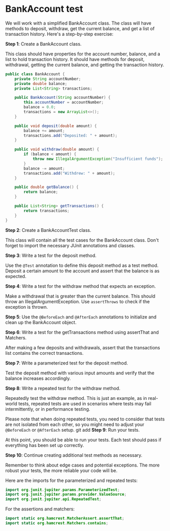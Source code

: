 # BankAccount test
We will work with a simplified BankAccount class. The class will have methods to deposit, withdraw, get the current balance, and get a list of transaction history. Here's a step-by-step exercise:

**Step 1**: Create a BankAccount class.

This class should have properties for the account number, balance, and a list to hold transaction history. It should have methods for deposit, withdrawal, getting the current balance, and getting the transaction history.

```java
public class BankAccount {
    private String accountNumber;
    private double balance;
    private List<String> transactions;

    public BankAccount(String accountNumber) {
        this.accountNumber = accountNumber;
        balance = 0.0;
        transactions = new ArrayList<>();
    }

    public void deposit(double amount) {
        balance += amount;
        transactions.add("Deposited: " + amount);
    }

    public void withdraw(double amount) {
        if (balance < amount) {
            throw new IllegalArgumentException("Insufficient funds");
        }
        balance -= amount;
        transactions.add("Withdrew: " + amount);
    }

    public double getBalance() {
        return balance;
    }

    public List<String> getTransactions() {
        return transactions;
    }
}
```

**Step 2**: Create a BankAccountTest class.

This class will contain all the test cases for the BankAccount class. Don't forget to import the necessary JUnit annotations and classes.
 

**Step 3**: Write a test for the deposit method.

Use the `@Test` annotation to define this deposit method as a test method. Deposit a certain amount to the account and assert that the balance is as expected.


**Step 4**: Write a test for the withdraw method that expects an exception.

Make a withdrawal that is greater than the current balance. This should throw an IllegalArgumentException. Use `assertThrows` to check if the exception is thrown.
 

**Step 5**: Use the `@BeforeEach` and `@AfterEach` annotations to initialize and clean up the BankAccount object.


**Step 6**: Write a test for the getTransactions method using assertThat and Matchers.

After making a few deposits and withdrawals, assert that the transactions list contains the correct transactions.
 

**Step 7**: Write a parameterized test for the deposit method.

Test the deposit method with various input amounts and verify that the balance increases accordingly.


**Step 8**: Write a repeated test for the withdraw method.

Repeatedly test the withdraw method. This is just an example, as in real-world tests, repeated tests are used in scenarios where tests may fail intermittently, or in performance testing.
 
Please note that when doing repeated tests, you need to consider that tests are not isolated from each other, so you might need to adjust your `@BeforeEach` or `@AfterEach` setup.
git add 
**Step 9**: Run your tests.

At this point, you should be able to run your tests. Each test should pass if everything has been set up correctly. 

**Step 10**: Continue creating additional test methods as necessary.

Remember to think about edge cases and potential exceptions. The more robust your tests, the more reliable your code will be.

Here are the imports for the parameterized and repeated tests:

```java
import org.junit.jupiter.params.ParameterizedTest;
import org.junit.jupiter.params.provider.ValueSource;
import org.junit.jupiter.api.RepeatedTest;
```

For the assertions and matchers:

```java
import static org.hamcrest.MatcherAssert.assertThat;
import static org.hamcrest.Matchers.contains;
```